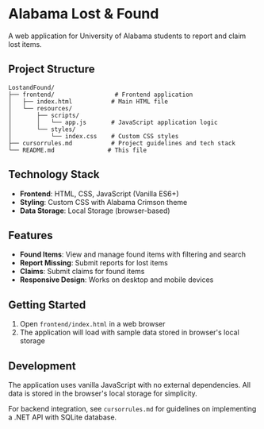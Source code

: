 # Alabama Lost & Found

A web application for University of Alabama students to report and claim lost items.

## Project Structure

```
LostandFound/
├── frontend/                 # Frontend application
│   ├── index.html           # Main HTML file
│   └── resources/
│       ├── scripts/
│       │   └── app.js       # JavaScript application logic
│       └── styles/
│           └── index.css    # Custom CSS styles
├── cursorrules.md           # Project guidelines and tech stack
└── README.md               # This file
```

## Technology Stack

- **Frontend**: HTML, CSS, JavaScript (Vanilla ES6+)
- **Styling**: Custom CSS with Alabama Crimson theme
- **Data Storage**: Local Storage (browser-based)

## Features

- **Found Items**: View and manage found items with filtering and search
- **Report Missing**: Submit reports for lost items
- **Claims**: Submit claims for found items
- **Responsive Design**: Works on desktop and mobile devices

## Getting Started

1. Open `frontend/index.html` in a web browser
2. The application will load with sample data stored in browser's local storage

## Development

The application uses vanilla JavaScript with no external dependencies. All data is stored in the browser's local storage for simplicity.

For backend integration, see `cursorrules.md` for guidelines on implementing a .NET API with SQLite database.
